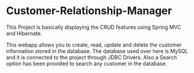 # Customer-Relationship-Manager
This Project is basically displaying the CRUD features using Spring MVC and Hibernate.

This webapp allows you to create, read, update and delete the customer information stored in the database.
The database used over here is MySQL and it is connected to the project through JDBC Drivers.
Also a Search option has been provided to search any customer in the database.
